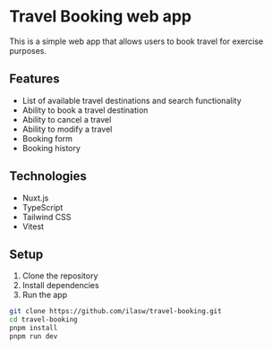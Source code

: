 # Travel Booking web app

This is a simple web app that allows users to book travel for exercise purposes.

## Features

- List of available travel destinations and search functionality
- Ability to book a travel destination
- Ability to cancel a travel
- Ability to modify a travel
- Booking form 
- Booking history

## Technologies

- Nuxt.js
- TypeScript
- Tailwind CSS
- Vitest

## Setup

1. Clone the repository
2. Install dependencies
3. Run the app

```bash
git clone https://github.com/ilasw/travel-booking.git
cd travel-booking
pnpm install
pnpm run dev
```


